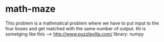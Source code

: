 # math-maze
This problem is a mathmatical problem where we have to put input to the four boxes and get matched with the same number of output. thi is sometging like this --> http://www.puzzlevilla.com/
library: numpy
